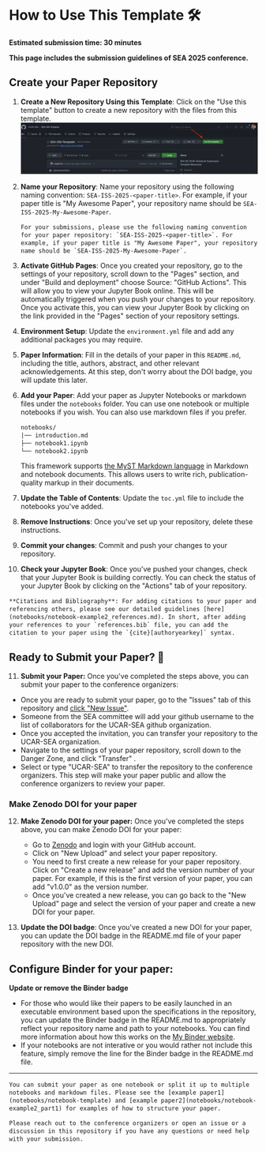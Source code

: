 # How to Use This Template 🛠️

**Estimated submission time: 30 minutes**

**This page includes the submission guidelines of SEA 2025 conference.**

## Create your Paper Repository

1. **Create a New Repository Using this Template**: Click on the "Use this template" button to create a new repository with the files from this template. 
![Use this template](assets/use-this-template.png)

2. **Name your Repository**: Name your repository using the following naming convention: `SEA-ISS-2025-<paper-title>`. For example, if your paper title is "My Awesome Paper", your repository name should be `SEA-ISS-2025-My-Awesome-Paper`.

    ```{note}
    For your submissions, please use the following naming convention for your paper repository: `SEA-ISS-2025-<paper-title>`. For example, if your paper title is "My Awesome Paper", your repository name should be `SEA-ISS-2025-My-Awesome-Paper`.
    ```

3. **Activate GitHub Pages**: Once you created your repository, go to the settings of your repository, scroll down to the "Pages" section, and under "Build and deployment" choose Source: "GitHub Actions". This will allow you to view your Jupyter Book online.
This will be automatically triggered when you push your changes to your repository. Once you activate this, you can view your Jupyter Book by clicking on the link provided in the "Pages" section of your repository settings.

4. **Environment Setup**: Update the `environment.yml` file and add any additional packages you may require. 

5. **Paper Information**: Fill in the details of your paper in this `README.md`, including the title, authors, abstract, and other relevant acknowledgements. At this step, don't worry about the DOI badge, you will update this later.

6. **Add your Paper**: Add your paper as Jupyter Notebooks or markdown files under the `notebooks` folder. You can use one notebook or multiple notebooks if you wish. You can also use markdown files if you prefer.

    ```
    notebooks/
    |── introduction.md
    ├── notebook1.ipynb
    └── notebook2.ipynb
    ```


    This framework supports [the MyST Markdown language](https://jupyterbook.org/en/stable/reference/glossary.html#term-MyST) in Markdown and notebook documents. This allows users to write rich, publication-quality markup in their documents.

7. **Update the Table of Contents**: Update the `toc.yml` file to include the notebooks you've added.
 
8. **Remove Instructions**: Once you've set up your repository, delete these instructions. 

9. **Commit your changes**: Commit and push your changes to your repository.

10. **Check your Jupyter Book**: Once you've pushed your changes, check that your Jupyter Book is building correctly. You can check the status of your Jupyter Book by clicking on the "Actions" tab of your repository.


```{tip}
**Citations and Bibliography**: For adding citations to your paper and referencing others, please see our detailed guidelines [here](notebooks/notebook-example2_references.md). In short, after adding your references to your `references.bib` file, you can add the citation to your paper using the `{cite}[authoryearkey]` syntax.
```


## Ready to Submit your Paper? 📝

11. **Submit your Paper:** Once you've completed the steps above, you can submit your paper to the conference organizers:
* Once you are ready to submit your paper, go to the "Issues" tab of this repository and [click "New Issue"](https://github.com/UCAR-SEA/SEA-ISS-Template/issues/new).
* Someone from the SEA committee will add your github username to the list of collaborators for the UCAR-SEA github organization.
* Once you accepted the invitation, you can transfer your repository to the UCAR-SEA organization.
* Navigate to the settings of your paper repository, scroll down to the Danger Zone, and click "Transfer" . 
* Select or type "UCAR-SEA" to transfer the repository to the conference organizers. This step will make your paper public and allow the conference organizers to review your paper.


### Make Zenodo DOI for your paper

12. **Make Zenodo DOI for your paper:** Once you've completed the steps above, you can make Zenodo DOI for your paper:

    * Go to [Zenodo](https://zenodo.org/) and login with your GitHub account.
    * Click on "New Upload" and select your paper repository.
    * You need to first create a new release for your paper repository. Click on "Create a new release" and add the version number of your paper. For example, if this is the first version of your paper, you can add "v1.0.0" as the version number.
    * Once you've created a new release, you can go back to the "New Upload" page and select the version of your paper and create a new DOI for your paper.


13. **Update the DOI badge**: Once you've created a new DOI for your paper, you can update the DOI badge in the README.md file of your paper repository with the new DOI.

## Configure Binder for your paper:

**Update or remove the Binder badge**
    
* For those who would like their papers to be easily launched in an executable environment based upon the specifications in the repository, you can update the Binder badge in the README.md to appropriately reflect your repository name and path to your notebooks.  You can find more information about how this works on the [My Binder website](https://mybinder.org/).
* If your notebooks are not interative or you would rather not include this feature, simply remove the line for the Binder badge in the README.md file. 


-----------------


```{tip}
You can submit your paper as one notebook or split it up to multiple notebooks and markdown files. Please see the [example paper1](notebooks/notebook-template) and [example paper2](notebooks/notebook-example2_part1) for examples of how to structure your paper.
```


```{note}
Please reach out to the conference organizers or open an issue or a discussion in this repository if you have any questions or need help with your submission.
```
